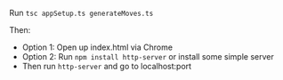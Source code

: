 Run `tsc appSetup.ts generateMoves.ts`

Then:
* Option 1: Open up index.html via Chrome
* Option 2: Run `npm install http-server` or install some simple server
* Then run `http-server` and go to localhost:port
